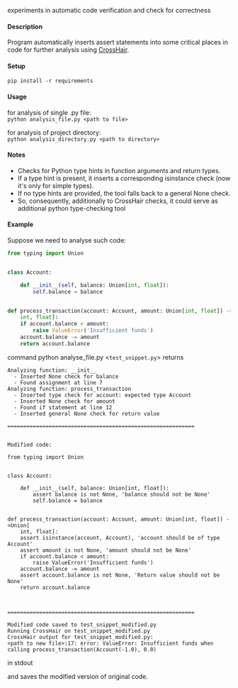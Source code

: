 experiments in automatic code verification and check for correctness  

#### Description  
Program automatically inserts assert statements into some critical places in code for further analysis using [CrossHair](https://github.com/pschanely/CrossHair).  
  
#### Setup  
`pip install -r requirements`

#### Usage  
for analysis of single .py file:  
`python analysis_file.py <path to file>`  
  
for analysis of project directory:  
`python analysis_directory.py <path to directory>`

#### Notes  
- Checks for Python type hints in function arguments and return types.  
- If a type hint is present, it inserts a corresponding isinstance check (now it's only for simple types).  
- If no type hints are provided, the tool falls back to a general None check.  
- So, consequently, additionally to CrossHair checks, it could serve as additional python type-checking tool  

#### Example  
Suppose we need to analyse such code:  
```python
from typing import Union


class Account:

    def __init__(self, balance: Union[int, float]):
        self.balance = balance


def process_transaction(account: Account, amount: Union[int, float]) ->Union[
    int, float]:
    if account.balance < amount:
        raise ValueError('Insufficient funds')
    account.balance -= amount
    return account.balance
```  
command python analyse_file.py <`test_snippet.py`>  returns  
```
Analyzing function: __init__
  - Inserted None check for balance
  - Found assignment at line 7
Analyzing function: process_transaction
  - Inserted type check for account: expected type Account
  - Inserted None check for amount
  - Found if statement at line 12
  - Inserted general None check for return value

===========================================================


Modified code:

from typing import Union


class Account:

    def __init__(self, balance: Union[int, float]):
        assert balance is not None, 'balance should not be None'
        self.balance = balance


def process_transaction(account: Account, amount: Union[int, float]) ->Union[
    int, float]:
    assert isinstance(account, Account), 'account should be of type Account'
    assert amount is not None, 'amount should not be None'
    if account.balance < amount:
        raise ValueError('Insufficient funds')
    account.balance -= amount
    assert account.balance is not None, 'Return value should not be None'
    return account.balance



===========================================================

Modified code saved to test_snippet_modified.py
Running CrossHair on test_snippet_modified.py
CrossHair output for test_snippet_modified.py:
<path to new file>:17: error: ValueError: Insufficient funds when calling process_transaction(Account(-1.0), 0.0)
```  

in stdout 

and saves the modified version of original code.
